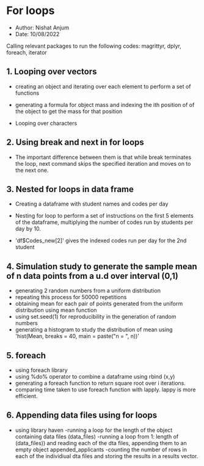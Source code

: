 # For loops
- Author: Nishat Anjum
- Date: 10/08/2022

Calling relevant packages to run the following codes: magrittyr, dplyr, foreach, iterator


## 1. Looping over vectors

- creating an object and iterating over each element to perform a set of functions

- generating a formula for object mass and indexing the ith position of of the object to get the mass for that position
- Looping over characters

## 2. Using break and next in for loops

- The important difference between them is that while break terminates the loop, next command skips the specified iteration and moves on to the next one.


## 3. Nested for loops in data frame

- Creating a dataframe with student names and codes per day

- Nesting for loop to perform a set of instructions on the first 5 elements of the dataframe, multiplying the number of codes run by students per day by 10.
- 'df$Codes_new[2]' gives the indexed codes run per day for the 2nd student
## 4. Simulation study to generate the sample mean of n data points from a u.d over interval (0,1)
- generating 2 random numbers from a uniform distribution
- repeating this process for 50000 repetitions
- obtaining mean for each pair of points generated from the uniform distribution using mean function
- using set.seed(1) for reproducibility in the generation of random numbers
- generating a histogram to study the distribution of mean using 'hist(Mean, breaks = 40, main = paste("n = ", n))' 

## 5. foreach
- using foreach library
- using %do% operator to combine a dataframe using rbind (x,y)
- generating a foreach function to return square root over i iterations.
- comparing time taken to use foreach function with lapply. lappy is more efficient.

## 6. Appending data files using for loops
- using library haven 
-running a loop for the length of the object containing data files (data_files)
-running a loop from 1: length of (data_files)) and reading each of the dta files, appending them to an empty object appended_applicants
-counting the number of rows in each of the individiual dta files and storing the results in a results vector. 

